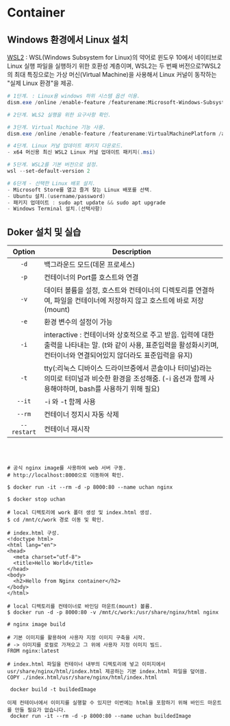 # Container


## Windows 환경에서 Linux 설치

[WSL2](https://docs.microsoft.com/ko-kr/windows/wsl/install) :
WSL(Windows Subsystem for Linux)의 약어로 윈도우 10에서 네이티브로 Linux 실행 파일을 실행하기 위한 호환성 계층이며, WSL2는 두 번째 버전으로?WSL2의 최대 특징으로는 가상 머신(Virtual Machine)을 사용해서 Linux 커널이 동작하는 "실제 Linux 환경"을 제공.
<br>

```powershell
# 1단계. : Linux용 windows 하위 시스템 옵션 이용.
dism.exe /online /enable-feature /featurename:Microsoft-Windows-Subsystem-Linux /all /norestart

# 2단계. WLS2 실행을 위한 요구사항 확인.

# 3단계. Virtual Machine 기능 사용.
dism.exe /online /enable-feature /featurename:VirtualMachinePlatform /all /norestart

# 4단계. Linux 커널 업데이트 패키지 다운로드.
- x64 머신용 최신 WSL2 Linux 커널 업데이트 패키지(.msi)

# 5단계. WSL2를 기본 버전으로 설정.
wsl --set-default-version 2

# 6단계 - 선택한 Linux 배포 설치.
- Microsoft Store를 열고 즐겨 찾는 Linux 배포를 선택.
- Ubuntu 설치.(username/password)
- 패키지 업데이트 : sudo apt update && sudo apt upgrade
- Windows Terminal 설치.(선택사항)
```

## Doker 설치 및 실습

|<center>Option|<center>Description|
|:-----:|:---|
|`-d`|백그라운드 모드(데몬 프로세스)|
|`-p`|컨테이너의 Port를 호스트와 연결|
|`-v`|데이터 볼륨을 설정, 호스트와 컨테이너의 디렉토리를 연결하여, 파일을 컨테이너에 저장하지 않고 호스트에 바로 저장(mount)|
|`-e`|환경 변수의 설정이 가능|
|`-i`|interactive : 컨테이너와 상호적으로 주고 받음. 입력에 대한 출력을 나타내는 말. (t와 같이 사용, 표준입력을 활성화시키며, 컨터이너와 연결되어있지 않더라도 표준입력을 유지)|
|`-t`|tty(:리눅스 디바이스 드라이브중에서 콘솔이나 터미널)라는 의미로 터미널과 비슷한 환경을 조성해줌. (-i 옵션과 함께 사용해야하며, bash를 사용하기 위해 필요)|
|`--it`|-i 와 -t 함께 사용|
|`--rm`|컨테이너 정지시 자동 삭제|
|`--restart`|컨테이너 재시작|

<br>
  
```linux

# 공식 nginx image를 사용하여 web 서버 구동.
# http://localhost:8000으로 이동하여 확인.

$ docker run -it --rm -d -p 8000:80 --name uchan nginx

$ docker stop uchan

# local 디렉토리에 work 폴더 생성 및 index.html 생성.
$ cd /mnt/c/work 경로 이동 및 확인.

# index.html 구성.
<!doctype html>
<html lang="en">
<head>
  <meta charset="utf-8">
  <title>Hello World</title>
</head>
<body>
  <h2>Hello from Nginx container</h2>
</body>
</html>

# local 디렉토리를 컨테이너로 바인딩 마운트(mount) 볼륨.
$ docker run -d -p 8000:80 -v /mnt/c/work:/usr/share/nginx/html nginx

# nginx image build

# 기본 이미지를 활용하여 사용자 지정 이미지 구축을 시작. 
# -> 이미지를 로컬로 가져오고 그 위에 사용자 지정 이미지 빌드.
FROM nginx:latest 

# index.html 파일을 컨테이너 내부의 디렉토리에 넣고 이미지에서 usr/share/nginx/html/index.html 제공하는 기본 index.html 파일을 덮어씀.
COPY ./index.html/usr/share/nginx/html/index.html

 docker build -t buildedImage

이제 컨테이너에서 이미지를 실행할 수 있지만 이번에는 html을 포함하기 위해 바인드 마운트를 만들 필요가 없습니다.
 docker run -it --rm -d -p 8000:80 --name uchan buildedImage
```
